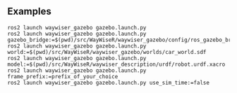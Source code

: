 ## Examples

    ros2 launch waywiser_gazebo gazebo.launch.py
    ros2 launch waywiser_gazebo gazebo.launch.py gazebo_bridge:=$(pwd)/src/WayWiseR/waywiser_gazebo/config/ros_gazebo_bridges.yaml
    ros2 launch waywiser_gazebo gazebo.launch.py world:=$(pwd)/src/WayWiseR/waywiser_gazebo/worlds/car_world.sdf
    ros2 launch waywiser_gazebo gazebo.launch.py model:=$(pwd)/src/WayWiseR/waywiser_description/urdf/robot.urdf.xacro
    ros2 launch waywiser_gazebo gazebo.launch.py frame_prefix:=prefix_of_your_choice
    ros2 launch waywiser_gazebo gazebo.launch.py use_sim_time:=false
